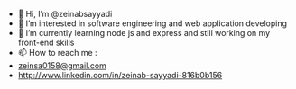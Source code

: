 - 👋 Hi, I’m @zeinabsayyadi
- 👀 I’m interested in software engineering and web application developing
- 🌱 I’m currently learning node js and express and still working on my front-end skills
- 📫 How to reach me :
-   zeinsa0158@gmail.com
-   http://www.linkedin.com/in/zeinab-sayyadi-816b0b156

<!---
zeinabsayyadi/zeinabsayyadi is a ✨ special ✨ repository because its `README.md` (this file) appears on your GitHub profile.
You can click the Preview link to take a look at your changes.
--->
